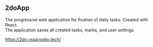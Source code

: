 ## 2doApp
The progressive web application for fixation of daily tasks. Created with React.<br>The application saves all created tasks, marks, and user settings

https://2do.vssavosko.tech/
